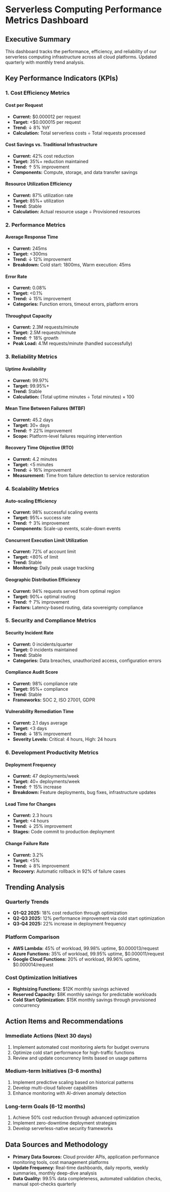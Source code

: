 # Serverless Computing Performance Metrics Dashboard

## Executive Summary
This dashboard tracks the performance, efficiency, and reliability of our serverless computing infrastructure across all cloud platforms. Updated quarterly with monthly trend analysis.

## Key Performance Indicators (KPIs)

### 1. Cost Efficiency Metrics

#### Cost per Request
- **Current:** $0.000012 per request
- **Target:** <$0.000015 per request
- **Trend:** ↓ 8% YoY
- **Calculation:** Total serverless costs ÷ Total requests processed

#### Cost Savings vs. Traditional Infrastructure
- **Current:** 42% cost reduction
- **Target:** 35%+ reduction maintained
- **Trend:** ↑ 5% improvement
- **Components:** Compute, storage, and data transfer savings

#### Resource Utilization Efficiency
- **Current:** 87% utilization rate
- **Target:** 85%+ utilization
- **Trend:** Stable
- **Calculation:** Actual resource usage ÷ Provisioned resources

### 2. Performance Metrics

#### Average Response Time
- **Current:** 245ms
- **Target:** <300ms
- **Trend:** ↓ 12% improvement
- **Breakdown:** Cold start: 1800ms, Warm execution: 45ms

#### Error Rate
- **Current:** 0.08%
- **Target:** <0.1%
- **Trend:** ↓ 15% improvement
- **Categories:** Function errors, timeout errors, platform errors

#### Throughput Capacity
- **Current:** 2.3M requests/minute
- **Target:** 2.5M requests/minute
- **Trend:** ↑ 18% growth
- **Peak Load:** 4.1M requests/minute (handled successfully)

### 3. Reliability Metrics

#### Uptime Availability
- **Current:** 99.97%
- **Target:** 99.95%+
- **Trend:** Stable
- **Calculation:** (Total uptime minutes ÷ Total minutes) × 100

#### Mean Time Between Failures (MTBF)
- **Current:** 45.2 days
- **Target:** 30+ days
- **Trend:** ↑ 22% improvement
- **Scope:** Platform-level failures requiring intervention

#### Recovery Time Objective (RTO)
- **Current:** 4.2 minutes
- **Target:** <5 minutes
- **Trend:** ↓ 16% improvement
- **Measurement:** Time from failure detection to service restoration

### 4. Scalability Metrics

#### Auto-scaling Efficiency
- **Current:** 98% successful scaling events
- **Target:** 95%+ success rate
- **Trend:** ↑ 3% improvement
- **Components:** Scale-up events, scale-down events

#### Concurrent Execution Limit Utilization
- **Current:** 72% of account limit
- **Target:** <80% of limit
- **Trend:** Stable
- **Monitoring:** Daily peak usage tracking

#### Geographic Distribution Efficiency
- **Current:** 94% requests served from optimal region
- **Target:** 90%+ optimal routing
- **Trend:** ↑ 7% improvement
- **Factors:** Latency-based routing, data sovereignty compliance

### 5. Security and Compliance Metrics

#### Security Incident Rate
- **Current:** 0 incidents/quarter
- **Target:** 0 incidents maintained
- **Trend:** Stable
- **Categories:** Data breaches, unauthorized access, configuration errors

#### Compliance Audit Score
- **Current:** 98% compliance rate
- **Target:** 95%+ compliance
- **Trend:** Stable
- **Frameworks:** SOC 2, ISO 27001, GDPR

#### Vulnerability Remediation Time
- **Current:** 2.1 days average
- **Target:** <3 days
- **Trend:** ↓ 18% improvement
- **Severity Levels:** Critical: 4 hours, High: 24 hours

### 6. Development Productivity Metrics

#### Deployment Frequency
- **Current:** 47 deployments/week
- **Target:** 40+ deployments/week
- **Trend:** ↑ 15% increase
- **Breakdown:** Feature deployments, bug fixes, infrastructure updates

#### Lead Time for Changes
- **Current:** 2.3 hours
- **Target:** <4 hours
- **Trend:** ↓ 25% improvement
- **Stages:** Code commit to production deployment

#### Change Failure Rate
- **Current:** 3.2%
- **Target:** <5%
- **Trend:** ↓ 8% improvement
- **Recovery:** Automatic rollback in 92% of failure cases

## Trending Analysis

### Quarterly Trends
- **Q1-Q2 2025:** 18% cost reduction through optimization
- **Q2-Q3 2025:** 12% performance improvement via cold start optimization
- **Q3-Q4 2025:** 22% increase in deployment frequency

### Platform Comparison
- **AWS Lambda:** 45% of workload, 99.98% uptime, $0.000013/request
- **Azure Functions:** 35% of workload, 99.95% uptime, $0.000011/request
- **Google Cloud Functions:** 20% of workload, 99.96% uptime, $0.000014/request

### Cost Optimization Initiatives
- **Rightsizing Functions:** $12K monthly savings achieved
- **Reserved Capacity:** $8K monthly savings for predictable workloads
- **Cold Start Optimization:** $15K monthly savings through provisioned concurrency

## Action Items and Recommendations

### Immediate Actions (Next 30 days)
1. Implement automated cost monitoring alerts for budget overruns
2. Optimize cold start performance for high-traffic functions
3. Review and update concurrency limits based on usage patterns

### Medium-term Initiatives (3-6 months)
1. Implement predictive scaling based on historical patterns
2. Develop multi-cloud failover capabilities
3. Enhance monitoring with AI-driven anomaly detection

### Long-term Goals (6-12 months)
1. Achieve 50% cost reduction through advanced optimization
2. Implement zero-downtime deployment strategies
3. Develop serverless-native security frameworks

## Data Sources and Methodology
- **Primary Data Sources:** Cloud provider APIs, application performance monitoring tools, cost management platforms
- **Update Frequency:** Real-time dashboards, daily reports, weekly summaries, monthly deep-dive analysis
- **Data Quality:** 99.5% data completeness, automated validation checks, manual spot-checks quarterly
